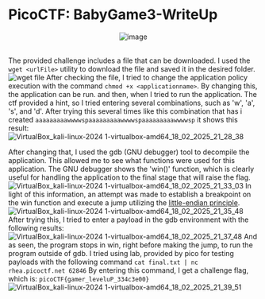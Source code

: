 <h1>PicoCTF: BabyGame3-WriteUp</h1>
<div align="center"> <img src="https://github.com/user-attachments/assets/572bd9fa-1385-4429-9c04-73285da0e0f4" alt="image"></div>
<br>

The provided challenge includes a file that can be downloaded. I used the `wget <urlFile>` utility to download the file and saved it in the desired folder.
![wget file](https://github.com/user-attachments/assets/ff9a28a5-6c5b-40a5-a303-cb276e6140f9)
After checking the file, I tried to change the application policy execution with the command `chmod +x <applicationname>`. By changing this, the application can be run.
and then, when I tried to run the application. The ctf provided a hint, so I tried entering several combinations, such as 'w', 'a', 's', and 'd'. After trying this several times
like this combination that has i created `aaaaaaaaawwwwspaaaaaaaaawwwwspaaaaaaaaawwwwsp`
it shows this result:
![VirtualBox_kali-linux-2024 1-virtualbox-amd64_18_02_2025_21_28_38](https://github.com/user-attachments/assets/05ecd5cd-1480-4402-9316-cdd2495d683e)

After changing that, I used the gdb (GNU debugger) tool to decompile the application. This allowed me to see what functions were used for this application. The GNU debugger shows the 'win()' function, which is clearly useful for handling the application to the final stage that will raise the flag. 
![VirtualBox_kali-linux-2024 1-virtualbox-amd64_18_02_2025_21_33_03](https://github.com/user-attachments/assets/3ae263c4-4949-436f-aa2a-a229b0fdcc7b)
In light of this information, an attempt was made to establish a breakpoint on the win function and execute a jump utilizing the [little-endian principle](https://en.wikipedia.org/wiki/Endianness).
![VirtualBox_kali-linux-2024 1-virtualbox-amd64_18_02_2025_21_35_48](https://github.com/user-attachments/assets/0b89127e-65b6-453a-a8fd-dd051dc24ee3)
After trying this, I tried to enter a payload in the gdb environment with the following results: 
![VirtualBox_kali-linux-2024 1-virtualbox-amd64_18_02_2025_21_37_48](https://github.com/user-attachments/assets/b5f63fe5-0c9c-4ad9-a80f-dc45ed64a2df)
And as seen, the program stops in win, right before making the jump, to run the program outside of gdb. I tried using lab, provided by pico for testing payloads with the following command
`cat final.txt | nc rhea.picoctf.net 62846`
By entering this command, I get a challenge flag, which is:
`picoCTF{gamer_leveluP_334c3e00}`
![VirtualBox_kali-linux-2024 1-virtualbox-amd64_18_02_2025_21_39_51](https://github.com/user-attachments/assets/a8cf22d4-c461-41de-9e2a-4b3f81e6996f)


